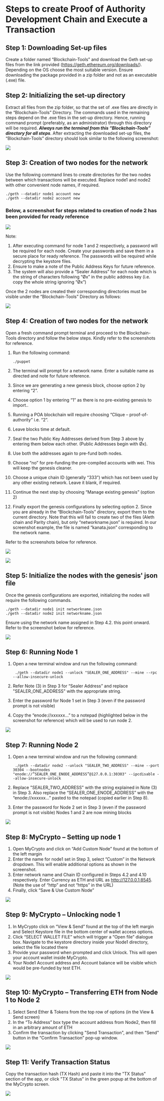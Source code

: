 # Steps to create Proof of Authority Development Chain and Execute a Transaction



## Step 1: Downloading Set-up files
Create a folder named “Blockchain-Tools” and download the Geth set-up files from the link provided (https://geth.ethereum.org/downloads/). Depending on the OS choose the most suitable version. Ensure downloading the package provided in a zip folder and not as an executable (.exe) file.


## Step 2: Initializing the set-up directory
Extract all files from the zip folder, so that the set of .exe files are directly in the “Blockchain-Tools” Directory. The commands used in the remaining steps depend on the .exe files in the set-up directory. Hence, running command prompt (preferably, as an administrator) through this directory will be required. ***Always run the terminal from this “Blockchain-Tools” directory for all steps***. After extracting the downloaded set-up files, the “Blockchain-Tools” directory should look similar to the following screenshot:

![](./Screenshots/0001.png)


## Step 3: Creation of two nodes for the network
Use the following command lines to create directories for the two nodes between which transactions will be executed. Replace node1 and node2 with other convenient node names, if required.

    ./geth --datadir node1 account new
    ./geth --datadir node2 account new

### Below, a screenshot for steps related to creation of node 2 has been provided for ready reference

![](./Screenshots/0003.png)

Note: 
1. After executing command for node 1 and 2 respectively, a password will be required for each node. Create your passwords and save them in a secure place for ready reference. The passwords will be required while decrypting the keystore files.
2.	Ensure to make a note of the Public Address Keys for future reference.
3. The system will also provide a “Sealer Address” for each node which is the string of characters following “Øx” in the public address key (i.e. copy the whole string ignoring “Øx”)

Once the 2 nodes are created their corresponding directories must be visible under the “Blockchain-Tools” Directory as follows:

![](./Screenshots/0002.png)


## Step 4: Creation of two nodes for the network
Open a fresh command prompt terminal and proceed to the Blockchain-Tools directory and follow the below steps. Kindly refer to the screenshots for reference. 
1.	Run the following command:

        ./puppet

2.	The terminal will prompt for a network name. Enter a suitable name as directed and note for future reference.
3.	Since we are generating a new genesis block, choose option 2 by entering “2”.
4.	Choose option 1 by entering “1” as there is no pre-existing genesis to import..
5.	Running a POA blockchain will require choosing “Clique – proof-of-authority” i.e. “2”.
6.	Leave blocks time at default.
7.	Seal the two Public Key Addresses derived from Step 3 above by entering them below each other. (Public Addresses begin with Øx).
8.	Use both the addresses again to pre-fund both nodes.
9.	Choose “no” for pre-funding the pre-compiled accounts with wei. This will keep the genesis cleaner.
10.	Choose a unique chain ID (generally “333”) which has not been used by any other existing network. Leave it blank, if required.
11.	Continue the next step by choosing “Manage existing genesis” (option 2)
12.	Finally export the genesis configurations by selecting option 2. Since you are already in the “Blockchain-Tools” directory, export them to the current directory. Note that this will fail to create two of the files (Aleth chain and Parity chain), but only “networkname.json” is required. In our screenshot example, the file is named “kanata.json” corresponding to the network name.

Refer to the screenshots below for reference.

![](./Screenshots/0004.png)

![](./Screenshots/0005.png)


## Step 5: Initialize the nodes with the genesis' json file
Once the genesis configurations are exported, initializing the nodes will require the following commands.

    ./geth --datadir node1 init networkname.json
    ./geth --datadir node2 init networkname.json

Ensure using the network name assigned in Step 4.2. this point onward. Refer to the screenshot below for reference. 

![](./Screenshots/0006.png)


## Step 6: Running Node 1
1. Open a new terminal window and run the following command:

        ./geth --datadir node1 --unlock "SEALER_ONE_ADDRESS" --mine --rpc --allow-insecure-unlock

2. Refer Note (3) in Step 3 for “Sealer Address” and replace "SEALER_ONE_ADDRESS" with the appropriate string.
3. Enter the password for Node 1 set in Step 3 (even if the password prompt is not visible)
4. Copy the “enode://xxxxxx…” to a notepad (highlighted below in the screenshot for reference) which will be used to run node 2. 

![](./Screenshots/0007.png)


## Step 7: Running Node 2
1. Open a new terminal window and run the following command:

        ./geth --datadir node2 --unlock "SEALER_TWO_ADDRESS" --mine --port 30304 --bootnodes "enode://”SEALER_ONE_ENODE_ADDRESS”@127.0.0.1:30303" --ipcdisable --allow-insecure-unlock

2. Replace "SEALER_TWO_ADDRESS" with the string explained in Note (3) in Step 3. Also replace the “SEALER_ONE_ENODE_ADDRESS” with the  “enode://xxxxxx…” pasted to the notepad (copied earlier in Step 8).
3. Enter the password for Node 2 set in Step 3 (even if the password prompt is not visible)
Nodes 1 and 2 are now mining blocks

![](./Screenshots/0008.png)


## Step 8: MyCrypto – Setting up node 1
1. Open MyCrypto and click on “Add Custom Node” found at the bottom of the left margin
2. Enter the name for node1 set in Step 3, select “Custom”  in the Network dropdown. This will enable additional options as shown in the screenshot.
3. Enter network name and Chain ID configured in Steps 4.2 and 4.10 respectively. Enter Currency as ETH and URL as http://127.0.0.1:8545. (Note the use of “http” and not “https” in the URL)
4. Finally, click “Save & Use Custom Node”

![](./Screenshots/0009.png)


## Step 9: MyCrypto – Unlocking node 1
1. In MyCrypto click on “View & Send” found at the top of the left margin and Select Keystore file in the bottom center of wallet access options.
2. Click “SELECT WALLET FILE” which will trigger a “Open file” dialogue box. Navigate to the keystore directory inside your Node1 directory, select the file located there
3. Provide your password when prompted and click Unlock. This will open your account wallet inside MyCrypto.
4. Your Node1 Account address and Account balance will be visible which would be pre-funded by test ETH.

![](./Screenshots/0010.png)


## Step 10: MyCrypto – Transferring ETH from Node 1 to Node 2
1. Select Send Ether & Tokens from the top row of options (in the View & Send screen) 
2. In the “To Address” box type the account address from Node2, then fill in an arbitrary amount of ETH
3. Confirm the transaction by clicking "Send Transaction", and then "Send" button in the “Confirm Transaction” pop-up window.

![](./Screenshots/0011.png)


## Step 11: Verify Transaction Status
Copy the transaction hash (TX Hash) and paste it into the "TX Status" section of the app, or click "TX Status" in the green popup at the bottom of the MyCrypto screen.

![](./Screenshots/0012.png)


